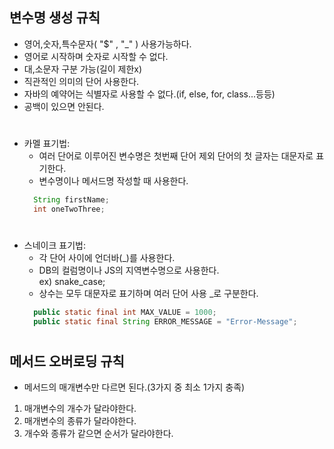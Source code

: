 ## 변수명 생성 규칙
- 영어,숫자,특수문자( "$"  , "_" ) 사용가능하다.  
- 영어로 시작하며 숫자로 시작할 수 없다.  
- 대,소문자 구분 가능(길이 제한x)  
- 직관적인 의미의 단어 사용한다.  
- 자바의 예약어는 식별자로 사용할 수 없다.(if, else, for, class...등등)  
- 공백이 있으면 안된다.  
#
- 카멜 표기법:
  - 여러 단어로 이루어진 변수명은 첫번째 단어 제외 단어의 첫 글자는 대문자로 표기한다.
  - 변수명이나 메서드명 작성할 때 사용한다.
  ```java  
    String firstName;
    int oneTwoThree;
  ```
#
- 스네이크 표기법:
  - 각 단어 사이에 언더바(_)를 사용한다.
  - DB의 컬럼명이나 JS의 지역변수명으로 사용한다.  
    ex) snake_case;
  - 상수는 모두 대문자로 표기하며 여러 단어 사용 _로 구분한다.
  ```java
    public static final int MAX_VALUE = 1000;
    public static final String ERROR_MESSAGE = "Error-Message";
  ```
#
## 메서드 오버로딩 규칙
- 메서드의 매개변수만 다르면 된다.(3가지 중 최소 1가지 충족)
1. 매개변수의 개수가 달라야한다.
2. 매개변수의 종류가 달라야한다.
3. 개수와 종류가 같으면 순서가 달라야한다.
#
